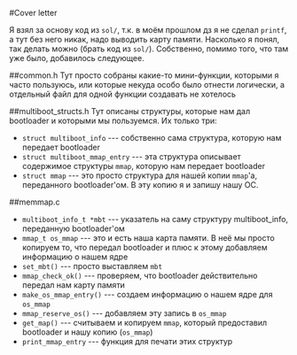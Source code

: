 #Cover letter

Я взял за основу код из `sol/`, т.к. в моём прошлом дз я не сделал `printf`, а тут без него никак, надо выводить карту памяти.
Насколько я понял, так делать можно (брать код из `sol/`). Собственно, помимо того, что там уже было, добавилось следующее.

##common.h
Тут просто собраны какие-то мини-функции, которыми я часто пользуюсь, или которые некуда особо было отнести логически, а отдельный файл для одной функции
создавать не хотелось

##multiboot\_structs.h
Тут описаны структуры, которые нам дал bootloader и которыми мы пользуемся. Их только три:
* `struct multiboot_info` --- собственно сама структура, которую нам передает bootloader
* `struct multiboot_mmap_entry` --- эта структура описывает содержимое структуры `mmap`, которую нам передает bootloader
* `struct mmap` --- это просто структура для нашей копии `mmap`'a, переданного bootloader'ом. В эту копию я и запишу нашу ОС.

##memmap.c
* `multiboot_info_t *mbt` --- указатель на саму структуру multiboot\_info, переданную bootloader'ом
* `mmap_t os_mmap` --- это и есть наша карта памяти. В неё мы просто копируем то, что передал bootloader и плюс к этому добавляем информацию о нашем ядре
* `set_mbt()` --- просто выставляем `mbt`
* `mmap_check_ok()` --- проверяем, что bootloader действительно передал нам карту памяти
* `make_os_mmap_entry()` --- создаем информацию о нашем ядре для `os_mmap`
* `mmap_reserve_os()` --- добавляем эту запись в `os_mmap`
* `get_map()` --- считываем и копируем `mmap`, который предоставил bootloader и нашу копию (`os_mmap`)
* `print_mmap_entry` --- функция для печати этих структур
